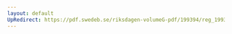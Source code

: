 ```yaml
---
layout: default
UpRedirect: https://pdf.swedeb.se/riksdagen-volumeG-pdf/199394/reg_199394/reg_199394_0516.pdf
---
```

